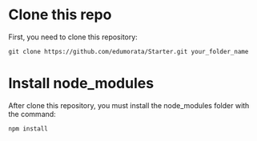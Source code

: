 # Clone this repo

First, you need to clone this repository:
```
git clone https://github.com/edumorata/Starter.git your_folder_name
```

# Install node_modules

After clone this repository, you must install the node_modules folder with the command:
```
npm install
```
